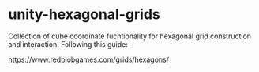 # unity-hexagonal-grids

Collection of cube coordinate fucntionality for hexagonal grid construction and interaction. Following this guide:

https://www.redblobgames.com/grids/hexagons/